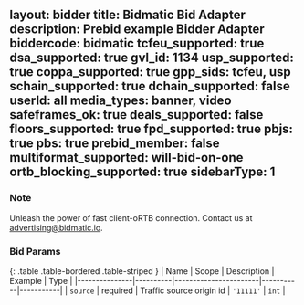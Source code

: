 layout: bidder
title: Bidmatic Bid Adapter
description: Prebid example Bidder Adapter
biddercode: bidmatic
tcfeu_supported: true
dsa_supported: true
gvl_id: 1134
usp_supported: true
coppa_supported: true
gpp_sids: tcfeu, usp
schain_supported: true
dchain_supported: false
userId: all
media_types: banner, video
safeframes_ok: true
deals_supported: false
floors_supported: true
fpd_supported: true
pbjs: true
pbs: true
prebid_member: false
multiformat_supported: will-bid-on-one
ortb_blocking_supported: true
sidebarType: 1
---
### Note

Unleash the power of fast client-oRTB connection.
Contact us at [advertising@bidmatic.io](mailto:advertising@bidmatic.io).

### Bid Params

{: .table .table-bordered .table-striped }
| Name          | Scope    | Description           | Example   | Type      |
|---------------|----------|-----------------------|-----------|-----------|
| `source`      | required | Traffic source origin id      | `'11111'`    | `int` |
